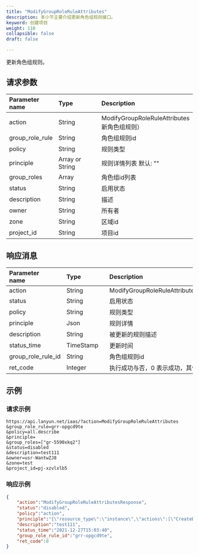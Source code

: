 ```yaml
---
title: "ModifyGroupRoleRuleAttributes"
description: 本小节主要介绍更新角色组规则接口。 
keyword: 创建项目
weight: 110
collapsible: false
draft: false

---
```




更新角色组规则。

## 请求参数

| <span style="display:inline-block;width:100px">Parameter name</span> | <span style="display:inline-block;width:100">Type</span> | <span style="display:inline-block;width:280px">Description</span> | <span style="display:inline-block;width:100px">Required</span> |
| :----------------------------------------------------------- | :------------------------------------------------------- | :----------------------------------------------------------- | :----------------------------------------------------------- |
| action                                                       | String                                                   | ModifyGroupRoleRuleAttributes（更新角色组规则）              | true                                                         |
| group_role_rule                                              | String                                                   | 角色组规则id                                                 | false                                                        |
| policy                                                       | String                                                   | 规则类型                                                     | false                                                        |
| principle                                                    | Array or String                                          | 规则详情列表 默认: ""                                        | false                                                        |
| group_roles                                                  | Array                                                    | 角色组id列表                                                 | false                                                        |
| status                                                       | String                                                   | 启用状态                                                     | false                                                        |
| description                                                  | String                                                   | 描述                                                         | false                                                        |
| owner                                                        | String                                                   | 所有者                                                       | false                                                        |
| zone                                                         | String                                                   | 区域id                                                       | false                                                        |
| project_id                                                   | String                                                   | 项目id                                                       | true                                                         |

## 响应消息

| <span style="display:inline-block;width:100px">Parameter name</span> | <span style="display:inline-block;width:100px">Type</span> | <span style="display:inline-block;width:380px">Description</span> |
| :----------------------------------------------------------- | :--------------------------------------------------------- | :----------------------------------------------------------- |
| action                                                       | String                                                     | ModifyGroupRoleRuleAttributesResponse                        |
| status                                                       | String                                                     | 启用状态                                                     |
| policy                                                       | String                                                     | 规则类型                                                     |
| principle                                                    | Json                                                       | 规则详情                                                     |
| description                                                  | String                                                     | 被更新的规则描述                                             |
| status_time                                                  | TimeStamp                                                  | 更新时间                                                     |
| group_role_rule_id                                           | String                                                     | 角色组规则id                                                 |
| ret_code                                                     | Integer                                                    | 执行成功与否，0 表示成功，其他值则为错误代码                 |

## 示例 

### 请求示例

```url
https://api.lanyun.net/iaas/?action=ModifyGroupRoleRuleAttributes
&group_role_rule=grr-opgcd9te
&policy=all.describe
&principle=
&group_roles=["gr-5590xkq2"]
&status=disabled
&description=test111
&owner=usr-WantwZJ8
&zone=test
&project_id=pj-xzvlxlb5
```

### 响应示例

```json
{
    "action":"ModifyGroupRoleRuleAttributesResponse",
    "status":"disabled",
    "policy":"action",
    "principle":"{\"resource_type\":\"instance\",\"actions\":[\"CreateBrokers\",\"DeleteBrokers\",\"DescribeInstances\"]}",
    "description":"test111",
    "status_time":"2021-12-27T15:03:40",
    "group_role_rule_id":"grr-opgcd9te",
    "ret_code":0
}
```